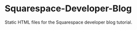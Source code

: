 Squarespace-Developer-Blog
==========================

Static HTML files for the Squarespace developer blog tutorial.
